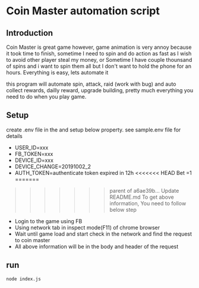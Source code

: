 # Coin Master automation script
## Introduction
Coin Master is great game however, game animation is very annoy because it took time to finish, sometime I need to spin and do action as fast as I wish to avoid other player steal my money, or Sometime I have couple thounsand of spins and i want to spin them all but I don't want to hold the phone for an hours. Everything is easy, lets automate it

this program will automate spin, attack, raid (work with bug) and auto collect rewards, dailly reward, upgrade building, pretty much everything you need to do when you play game.


## Setup
create .env file in the and setup below property. see sample.env file for details

- USER_ID=xxx
- FB_TOKEN=xxx
- DEVICE_ID=xxx
- DEVICE_CHANGE=20191002_2
- AUTH_TOKEN=authenticate token expired in 12h
<<<<<<< HEAD
Bet =1
=======

>>>>>>> parent of a6ae39b... Update README.md
To get above information, You need to follow below step
- Login to the game using FB
- Using network tab in inspect mode(F11) of chrome browser
- Wait until game load and start check in the network and find the request to coin master
- All above information will be in the body and header of the request

## run

```sh 
node index.js

```


